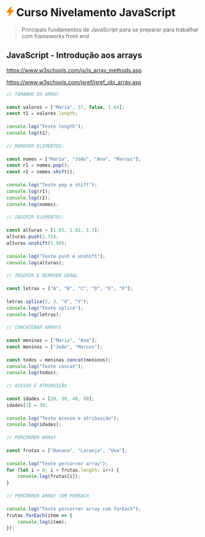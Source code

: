 # ![DevSuperior logo](https://raw.githubusercontent.com/devsuperior/bds-assets/main/ds/devsuperior-logo-small.png) Curso Nivelamento JavaScript
>  Principais fundamentos de JavaScript para se preparar para trabalhar com frameworks front end

## JavaScript - Introdução aos arrays

https://www.w3schools.com/js/js_array_methods.asp

https://www.w3schools.com/jsref/jsref_obj_array.asp


```javascript
// TAMANHO DO ARRAY

const valores = ["Maria", 37, false, 1.64];
const t1 = valores.length;

console.log("Teste length");
console.log(t1);

// REMOVER ELEMENTOS:

const nomes = ["Maria", "João", "Ana", "Marcos"];
const r1 = nomes.pop();
const r2 = nomes.shift();

console.log("Teste pop e shift");
console.log(r1);
console.log(r2);
console.log(nomes);

// INSERIR ELEMENTOS:

const alturas = [1.65, 1.82, 1.7];
alturas.push(1.75);
alturas.unshift(1.58);

console.log("Teste push e unshift");
console.log(alturas);

// INSERIR E REMOVER GERAL

const letras = ["A", "B", "C", "D", "E", "F"];

letras.splice(2, 3, "X", "Y");
console.log("Teste splice");
console.log(letras);

// CONCATENAR ARRAYS

const meninas = ["Maria", "Ana"];
const meninos = ["João", "Marcos"];

const todos = meninas.concat(meninos);
console.log("Teste concat");
console.log(todos);

// ACESSO E ATRIBUIÇÃO

const idades = [20, 30, 40, 50];
idades[1] = 38;

console.log("Teste acesso e atribuição");
console.log(idades);

// PERCORRER ARRAY

const frutas = ["Banana", "Laranja", "Uva"];

console.log("Teste percorrer array");
for (let i = 0; i < frutas.length; i++) {
    console.log(frutas[i]);
}

// PERCORRER ARRAY COM FOREACH

console.log("Teste percorrer array com forEach");
frutas.forEach(item => {
    console.log(item);
});
```